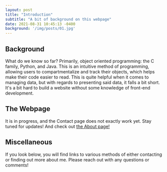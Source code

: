 ```yaml
---
layout: post
title: "Introduction"
subtitle: "A bit of background on this webpage"
date: 2021-08-31 10:45:13 -0400
background: '/img/posts/01.jpg'
---
```


## Background
What do we know so far? Primarily, object oriented programming: the C family, Python, and Java. This is an intuitive method of programming, allowing users to compartmentalize and track their objects, which helps make their code easier to read. This is quite helpful when it comes to managing data, but with regards to presenting said data, it falls a bit short. It's a bit hard to build a website without some knowledge of front-end development.

## The Webpage
It is in progress, and the Contact page does not exactly work yet. Stay tuned for updates! And check out <a href="https://pmcguire96.github.io/about"><u>the About page!</u></a>

## Miscellaneous
If you look below, you will find links to various methods of either contacting or finding out more about me. Please reach out with any questions or comments!